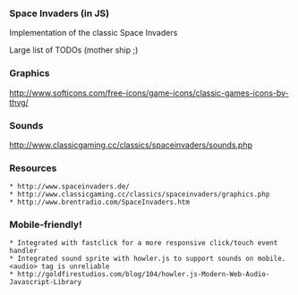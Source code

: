 ### Space Invaders (in JS)

Implementation of the classic Space Invaders

Large list of TODOs (mother ship ;)

### Graphics
http://www.softicons.com/free-icons/game-icons/classic-games-icons-by-thvg/

### Sounds
http://www.classicgaming.cc/classics/spaceinvaders/sounds.php

### Resources
	* http://www.spaceinvaders.de/
	* http://www.classicgaming.cc/classics/spaceinvaders/graphics.php
	* http://www.brentradio.com/SpaceInvaders.htm


### Mobile-friendly!
    * Integrated with fastclick for a more responsive click/touch event handler
    * Integrated sound sprite with howler.js to support sounds on mobile. <audio> tag is unreliable
    * http://goldfirestudios.com/blog/104/howler.js-Modern-Web-Audio-Javascript-Library